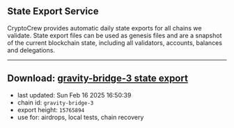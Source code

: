 ## State Export Service
CryptoCrew provides automatic daily state exports for all chains we validate. State export files can be used as genesis files and are a snapshot of the current blockchain state, including all validators, accounts, balances and delegations.

---
**Download: [gravity-bridge-3 state export](https://dl-eu2.ccvalidators.com/SERVICE/gravitybridge/gravity-bridge-3_export_15765894.json)**
---

- last updated: Sun Feb 16 2025 16:50:39
- chain id: `gravity-bridge-3`
- export height: `15765894`
- use for: airdrops, local tests, chain recovery

